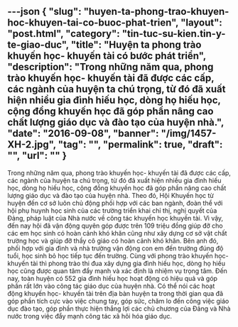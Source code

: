 ---json
{
    "slug": "huyen-ta-phong-trao-khuyen-hoc-khuyen-tai-co-buoc-phat-trien",
    "layout": "post.html",
    "category": "tin-tuc-su-kien.tin-y-te-giao-duc",
    "title": "Huyện ta phong trào khuyến học- khuyến tài có bước phát triển",
    "description": "Trong những năm qua, phong trào khuyến học- khuyến tài đã được các cấp, các ngành của huyện ta chú trọng, từ đó đã xuất hiện nhiều gia đình hiếu học, dòng họ hiếu học, cộng đồng khuyến học đã góp phần nâng cao chất lượng giáo dục và đào tạo của huyện nhà.",
    "date": "2016-09-08",
    "banner": "/img/1457-XH-2.jpg",
    "tag": "",
    "permalink": true,
    "draft": "",
    "url": ""
}
---
Trong những năm qua, phong trào khuyến học- khuyến tài đã được các cấp, các ngành của huyện ta chú trọng, từ đó đã xuất hiện nhiều gia đình hiếu học, dòng họ hiếu học, cộng đồng khuyến học đã góp phần nâng cao chất lượng giáo dục và đào tạo của huyện nhà.
          Theo đó, Hội Khuyến học từ huyện đến cơ sở luôn chủ động phối hợp với các ban ngành, đoàn thể với hội phụ huynh học sinh của các trường triển khai chỉ thị, nghị quyết của Đảng, pháp luật của Nhà nước về công tác khuyến học khuyến tài. Vì vậy, đến nay hội đã vận động quyên góp được trên 109 triệu đồng giúp đỡ cho các em học sinh có hoàn cảnh khó khăn cũng như xây dựng cơ sở vật chất trường học và giúp đỡ thầy cô giáo có hoàn cảnh khó khăn. Bên ạnh đó, phối hợp với gia đình và nhà trường vận động con em đến trường đúng độ tuổi, học sinh bỏ học tiếp tục đến trường. Cùng với phong trào khuyến học- khuyến tài thì phong trào thi đua xây dựng gia đình hiếu học, dòng họ hiếu học cũng được quan tâm đẩy mạnh và xác định là nhiệm vụ trọng tâm. Đến nay, toàn huyện có 552 gia đình hiếu học hoạt động có hiệu quả và góp phần rất lớn vào công tác giáo dục của huyện nhà.
 Có thể nói các hoạt động khuyến học- khuyến tài trên địa bàn huyện ta trong thời gian qua đã góp phần tích cực vào việc chung tay, góp sức, chăm lo đến công việc giáo dục đào tạo, góp phần thực hiện thắng lợi các chủ chương của Đảng và Nhà nước trong việc đẩy mạnh công tác xã hôi hóa giáo dục.